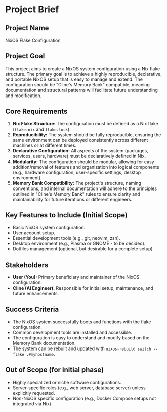 # Project Brief

## Project Name
NixOS Flake Configuration

## Project Goal
This project aims to create a NixOS system configuration using a Nix flake structure. The primary goal is to achieve a highly reproducible, declarative, and portable NixOS setup that is easy to manage and extend. The configuration should be "Cline's Memory Bank" compatible, meaning documentation and structural patterns will facilitate future understanding and modification.

## Core Requirements
1.  **Nix Flake Structure:** The configuration must be defined as a Nix flake (`flake.nix` and `flake.lock`).
2.  **Reproducibility:** The system should be fully reproducible, ensuring the same environment can be deployed consistently across different machines or at different times.
3.  **Declarative Configuration:** All aspects of the system (packages, services, users, hardware) must be declaratively defined in Nix.
4.  **Modularity:** The configuration should be modular, allowing for easy addition/removal of features and organization into logical components (e.g., hardware configuration, user-specific settings, desktop environment).
5.  **Memory Bank Compatibility:** The project's structure, naming conventions, and internal documentation will adhere to the principles outlined in "Cline's Memory Bank" rules to ensure clarity and maintainability for future iterations or different engineers.

## Key Features to Include (Initial Scope)
*   Basic NixOS system configuration.
*   User account setup.
*   Essential development tools (e.g., git, neovim, zsh).
*   Desktop environment (e.g., Plasma or GNOME - to be decided).
*   Dotfiles management (optional, but desirable for a complete setup).

## Stakeholders
*   **User (You):** Primary beneficiary and maintainer of the NixOS configuration.
*   **Cline (AI Engineer):** Responsible for initial setup, maintenance, and future enhancements.

## Success Criteria
*   The NixOS system successfully boots and functions with the flake configuration.
*   Common development tools are installed and accessible.
*   The configuration is easy to understand and modify based on the Memory Bank documentation.
*   The system can be rebuilt and updated with `nixos-rebuild switch --flake .#myhostname`.

## Out of Scope (for initial phase)
*   Highly specialized or niche software configurations.
*   Server-specific roles (e.g., web server, database server) unless explicitly requested.
*   Non-NixOS specific configuration (e.g., Docker Compose setups not integrated via Nix).